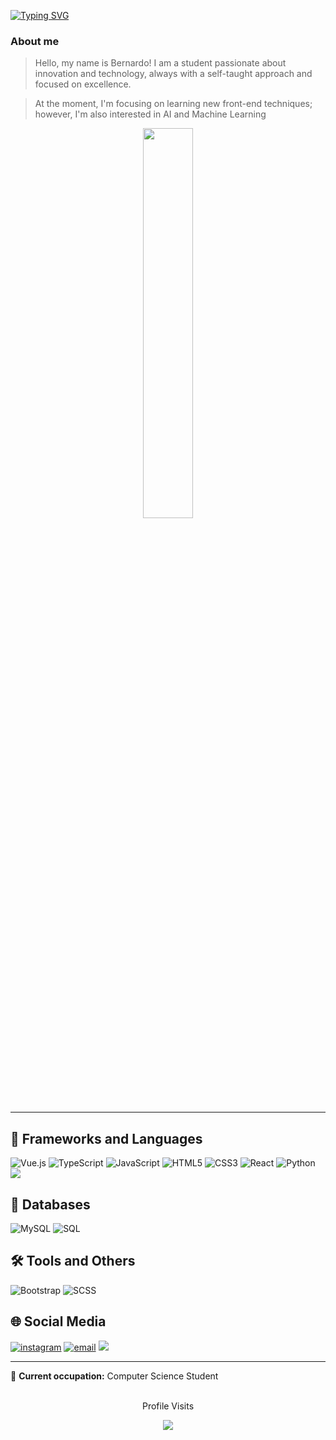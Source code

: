 <a href="https://git.io/typing-svg"><img src="https://readme-typing-svg.demolab.com?font=Fira+Code&weight=900&size=25&letterSpacing=&duration=2500&pause=1000&color=93F842&background=5F207418&center=true&vCenter=true&width=1000&height=200&lines=Welcome!!+;Hello%2C+my+name+is+Bernardo." alt="Typing SVG" /></a>

### About me

> Hello, my name is Bernardo! I am a student passionate about innovation and technology, always with a self-taught approach and focused on excellence. </br>


> At the moment, I'm focusing on learning new front-end techniques; however, I'm also interested in AI and Machine Learning

<div align='center'>
<img  width='40%' pointer-events='none' src="https://readme-stats.clckblog.space/api/top-langs/?username=jbernardoFortes&theme=github_dark&hide_border=True&layout=compact&count_private=true&hide=css" min-width="300px" max-width="300px" width="300px"/>

</div>

<hr>

## 🚀 Frameworks and Languages

![Vue.js](https://img.shields.io/badge/vuejs-%2335495e.svg?style=for-the-badge&logo=vuedotjs&logoColor=%234FC08D)
![TypeScript](https://img.shields.io/badge/TypeScript-007ACC?style=for-the-badge&logo=typescript&logoColor=white)
![JavaScript](https://img.shields.io/badge/javascript-%23323330.svg?style=for-the-badge&logo=javascript&logoColor=%23F7DF1E)
![HTML5](https://img.shields.io/badge/html5-%23E34F26.svg?style=for-the-badge&logo=html5&logoColor=white)
![CSS3](https://img.shields.io/badge/css3-%231572B6.svg?style=for-the-badge&logo=css3&logoColor=white)
![React](https://img.shields.io/badge/react-%2320232a.svg?style=for-the-badge&logo=react&logoColor=%2361DAFB)
![Python](https://img.shields.io/badge/python-3670A0?style=for-the-badge&logo=python&logoColor=ffdd54)
![](https://img.shields.io/badge/C-00599C?style=for-the-badge&logo=c&logoColor=white)






## 💾 Databases

![MySQL](https://img.shields.io/badge/mysql-%2300f.svg?style=for-the-badge&logo=mysql&logoColor=white)
![SQL](https://img.shields.io/badge/SQL-%23007ACC.svg?style=for-the-badge&logo=sql&logoColor=white)

## 🛠️ Tools and Others


![Bootstrap](https://img.shields.io/badge/bootstrap-%238511FA.svg?style=for-the-badge&logo=bootstrap&logoColor=white)
![SCSS](https://img.shields.io/badge/SCSS-CC6699?style=for-the-badge&logo=sass&logoColor=white)


## 🌐 Social Media

<div> 
  <a href="https://instagram.com/21.jbernardo" target="_blank"><img src="https://img.shields.io/badge/-Instagram-%23E4405F?style=for-the-badge&logo=instagram&logoColor=white" target="_blank" alt='instagram'></a>
  <a href = "mailto:joseberk2@gmail.com"><img src="https://img.shields.io/badge/-Gmail-%23333?style=for-the-badge&logo=gmail&logoColor=white" target="_blank" alt='email'></a>
  <a href="https://www.linkedin.com/in/21jbernardo/" target="_blank"><img src="https://img.shields.io/badge/-LinkedIn-%230077B5?style=for-the-badge&logo=linkedin&logoColor=white" target="_blank" email='linkedin'></a> 
</div>

<hr>

  <summary>💼 <strong>Current occupation:</strong> Computer Science Student </summary>
<div align="center">
<br><p align="center">Profile Visits<b></b></p>  
<p align="center"><img align="center" src="https://profile-counter.glitch.me/{jbernadofortes}/count.svg" /></p> 
<br></div>
